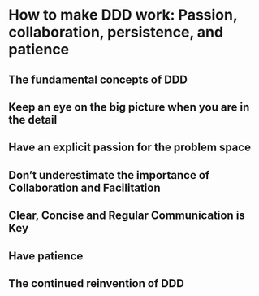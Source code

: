 # How to make DDD work: Passion, collaboration, persistence, and patience

## The fundamental concepts of DDD

## Keep an eye on the big picture when you are in the detail

## Have an explicit passion for the problem space

## Don’t underestimate the importance of Collaboration and Facilitation

## Clear, Concise and Regular Communication is Key

## Have patience 

## The continued reinvention of DDD
